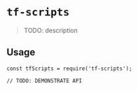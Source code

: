 # `tf-scripts`

> TODO: description

## Usage

```
const tfScripts = require('tf-scripts');

// TODO: DEMONSTRATE API
```
